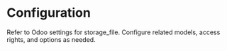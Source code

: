 # Configuration

Refer to Odoo settings for storage_file. Configure related models, access rights, and options as needed.
